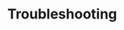 # Troubleshooting

<!-- 
Include:
1. Common issues and solutions.
2. Debugging steps for frontend/backend.
3. Links to support resources.
-->
